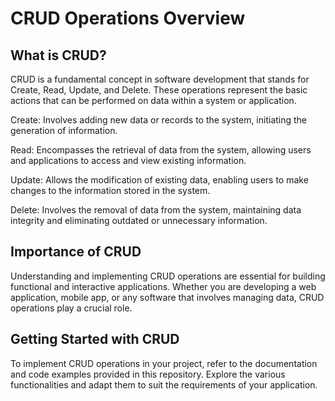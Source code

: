 <h1>CRUD Operations Overview</h1>

<h2>What is CRUD?</h2>

CRUD is a fundamental concept in software development that stands for Create, Read, Update, and Delete. These operations represent the basic actions that can be performed on data within a system or application.

Create: Involves adding new data or records to the system, initiating the generation of information.

Read: Encompasses the retrieval of data from the system, allowing users and applications to access and view existing information.

Update: Allows the modification of existing data, enabling users to make changes to the information stored in the system.

Delete: Involves the removal of data from the system, maintaining data integrity and eliminating outdated or unnecessary information.

<h2>Importance of CRUD</h2>

Understanding and implementing CRUD operations are essential for building functional and interactive applications. Whether you are developing a web application, mobile app, or any software that involves managing data, CRUD operations play a crucial role.

<h2>Getting Started with CRUD</h2>

To implement CRUD operations in your project, refer to the documentation and code examples provided in this repository. Explore the various functionalities and adapt them to suit the requirements of your application.

